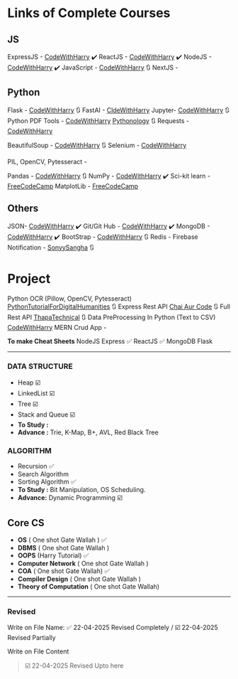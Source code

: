 # Links of Complete Courses

## JS
ExpressJS - [CodeWithHarry](https://youtu.be/7H_QH9nipNs) ✔️
ReactJS - [CodeWithHarry](https://www.youtube.com/watch?v=RGKi6LSPDLU&t=1620s&pp=ygUHUmVhY3RKUw%3D%3D) ✔️
NodeJS -[CodeWithHarry](https://www.youtube.com/watch?v=BLl32FvcdVM&t=3933s&pp=ygUQbm9kZSBqcyB0dXRvcmlhbA%3D%3D) ✔️
JavaScript - [CodeWithHarry](https://www.youtube.com/watch?v=hKB-YGF14SY&t=10646s) 🔃
NextJS - 


## Python
Flask - [CodeWithHarry](https://www.youtube.com/watch?v=oA8brF3w5XQ&t=3212s) 🔃
FastAI - [CldeWithHarry](https://www.youtube.com/watch?v=52c7Kxp_14E&t=611s&pp=ygUhaG93IHRvIGdpdmUgY29udGV4dCB0byBnZW1pbmkgYXBp)
Jupyter-  [CodeWithHarry](https://youtu.be/6jgpCSYiV_o) 🔃
Python PDF Tools - [CodeWithHarry](https://youtu.be/GxWwBp8SNNA) [Pythonology](https://youtu.be/G0PApj7YPBo) 🔃
Requests - [CodeWithHarry](https://www.youtube.com/watch?v=IzcEH8QgoqY&pp=ygUPUHl0aG9uIFJlcXVlc3Rz)

BeautifulSoup - [CodeWithHarry](https://www.youtube.com/watch?v=4tAp9Lu0eDI&t=1095s) 🔃
Selenium - [CodeWithHarry](https://www.youtube.com/watch?v=XI5_nsClCYI&pp=ygUdU2VsZW5pdW0gYmVhdHVpZnVsIFNvdXAgaGFycnk%3D)

PIL, OpenCV, Pytesseract -

Pandas - [CodeWithHarry](https://www.youtube.com/watch?v=RhEjmHeDNoA&t=1480s) 🔃
NumPy - [CodeWithHarry](https://www.youtube.com/watch?v=Rbh1rieb3zc&feature=youtu.be) ✔️
Sci-kit learn - [FreeCodeCamp](https://youtu.be/0B5eIE_1vpU) 
MatplotLib - [FreeCodeCamp](https://youtu.be/3Xc3CA655Y4)


## Others
JSON- [CodeWithHarry](https://youtu.be/whNFPBEI-wM) ✔️
Git/Git Hub - [CodeWithHarry](https://youtu.be/gwWKnnCMQ5c) ✔️ 
MongoDB - [CodeWithHarry](https://www.youtube.com/watch?v=J6mDkcqU_ZE&t=1012s&pp=ygUQbW9uZ29kYiB0dXRvcmlhbA%3D%3D) ✔️
BootStrap  - [CodeWithHarry](https://youtu.be/vpAJ0s5S2t0) 🔃
Redis -
Firebase Notification - [SonyySangha](https://www.youtube.com/watch?v=W-rlFj0d0RQ&t=1195s) 🔃


# Project
Python OCR (Pillow, OpenCV, Pytesseract) [PythonTutorialForDigitalHumanities](https://www.youtube.com/playlist?list=PL2VXyKi-KpYuTAZz__9KVl1jQz74bDG7i) 🔃
Express Rest API  [Chai Aur Code](https://youtu.be/uNCrMvkPUAE) 🔃
Full Rest API [ThapaTechnical](https://www.youtube.com/playlist?list=PLwGdqUZWnOp1ve9jXCz9apbouv-eAMi6E) 🔃
Data PreProcessing In Python (Text to CSV) [CodeWithHarry](https://youtu.be/OElvThO8XM0)
MERN Crud App - 

**To make Cheat Sheets**
NodeJS
Express ✅
ReactJS ✅
MongoDB
Flask


---

### DATA STRUCTURE
- Heap ☑️
- LinkedList  ☑️
- Tree ☑️
- Stack and Queue ☑️
- **To Study :**
- **Advance :** Trie, K-Map, B+, AVL, Red Black Tree

### ALGORITHM
- Recursion ✅
- Search Algorithm 
- Sorting Algorithm ✅
- **To Study :** Bit Manipulation, OS Scheduling.
- **Advance:** Dynamic Programming ☑️


## Core CS

- **OS** ( One shot Gate Wallah ) ✅
- **DBMS** ( One shot Gate Wallah ) 
- **OOPS** (Harry Tutorial) ✅
- **Computer Network** ( One shot Gate Wallah ) 
- **COA** ( One shot Gate Wallah) ✅
- **Compiler Design** ( One shot Gate Wallah )
- **Theory of Computation** ( One shot Gate Wallah)




---
### Revised
Write on File Name:
✅ 22-04-2025 Revised Completely / ☑️ 22-04-2025 Revised Partially

Write on File Content
> ☑️ 22-04-2025 Revised Upto here
